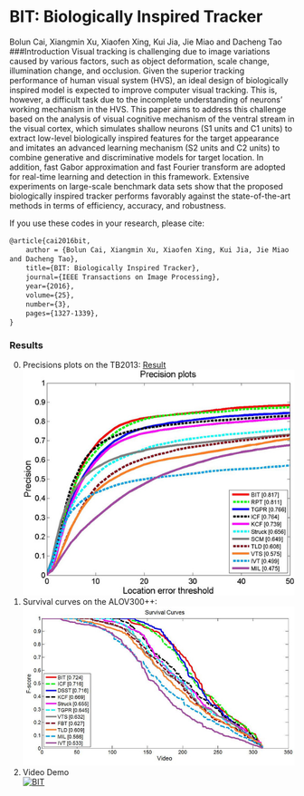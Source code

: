 # BIT: Biologically Inspired Tracker
Bolun Cai, Xiangmin Xu, Xiaofen Xing, Kui Jia, Jie Miao and Dacheng Tao
###Introduction
Visual tracking is challenging due to image variations caused by various factors, such as object deformation, scale change, illumination change, and occlusion. Given the superior tracking performance of human visual system (HVS), an ideal design of biologically inspired model is expected to improve computer visual tracking. This is, however, a difficult task due to the incomplete understanding of neurons’ working mechanism in the HVS. This paper aims to address this challenge based on the analysis of visual cognitive mechanism of the ventral stream in the visual cortex, which simulates shallow neurons (S1 units and C1 units) to extract low-level biologically inspired features for the target appearance and imitates an advanced learning mechanism (S2 units and C2 units) to combine generative and discriminative models for target location. In addition, fast Gabor approximation and fast Fourier transform are adopted for real-time learning and detection in this framework. Extensive experiments on large-scale benchmark data sets show that the proposed biologically inspired tracker performs favorably against the state-of-the-art methods in terms of efficiency, accuracy, and robustness.

If you use these codes in your research, please cite:

	@article{cai2016bit,
		author = {Bolun Cai, Xiangmin Xu, Xiaofen Xing, Kui Jia, Jie Miao and Dacheng Tao},
		title={BIT: Biologically Inspired Tracker},
		journal={IEEE Transactions on Image Processing},
		year={2016},
		volume={25},
		number={3},
		pages={1327-1339},
	}
	
### Results
0. Precisions plots on the TB2013: [Result](https://github.com/caibolun/BIT/blob/master/BIT_TRE_result.zip?raw=true "BIT_TRE_result.zip")
![Precisions plots](https://raw.githubusercontent.com/caibolun/BIT/master/TB50.jpg)
0. Survival curves on the ALOV300++:
  ![Survival curves](https://raw.githubusercontent.com/caibolun/BIT/master/ALOV.jpg)
0. Video Demo                      
[![BIT](http://img.youtube.com/vi/ODJ9bFog6Kk/0.jpg)](http://www.youtube.com/watch?v=ODJ9bFog6Kk)
